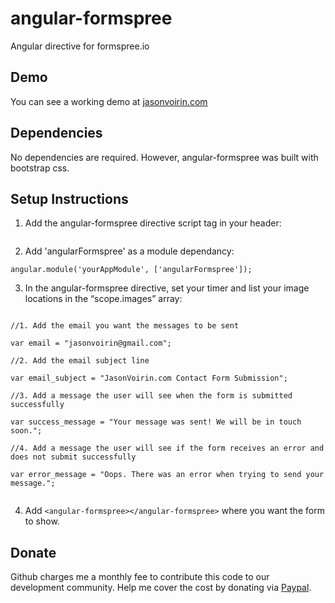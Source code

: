 # angular-formspree
Angular directive for formspree.io

## Demo
You can see a working demo at [jasonvoirin.com](http://www.jasonvoirin.com)

## Dependencies
No dependencies are required. However, angular-formspree was built with bootstrap css.

## Setup Instructions
1. Add the angular-formspree directive script tag in your header: <br>
<pre><code><script src="js/directives/angular-formspree.js"></script></code></pre>
2. Add 'angularFormspree' as a module dependancy:
<pre><code>angular.module('yourAppModule', ['angularFormspree']);</code></pre>
3. In the angular-formspree directive, set your timer and list your image locations in the “scope.images” array: <br>
<pre><code>
//1. Add the email you want the messages to be sent<br>
var email = "jasonvoirin@gmail.com";<br>
//2. Add the email subject line <br>
var email_subject = "JasonVoirin.com Contact Form Submission";<br>
//3. Add a message the user will see when the form is submitted successfully<br>
var success_message = "Your message was sent! We will be in touch soon.";<br>
//4. Add a message the user will see if the form receives an error and does not submit successfully<br>
var error_message = "Oops. There was an error when trying to send your message.";<br>
</code></pre>
4. Add <code>\<angular-formspree>\</angular-formspree></code> where you want the form to show.<br>


## Donate 
Github charges me a monthly fee to contribute this code to our development community. Help me cover the cost by donating via [Paypal](https://www.paypal.com/cgi-bin/webscr?cmd=_s-xclick&hosted_button_id=2SYBU2SUZCJUE).



